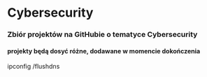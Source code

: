 # Cybersecurity
<h3>Zbiór projektów na GitHubie o tematyce Cybersecurity</h3>
<h4>projekty będą dosyć różne, dodawane w momencie dokończenia </h4>
<p>ipconfig /flushdns</p>

